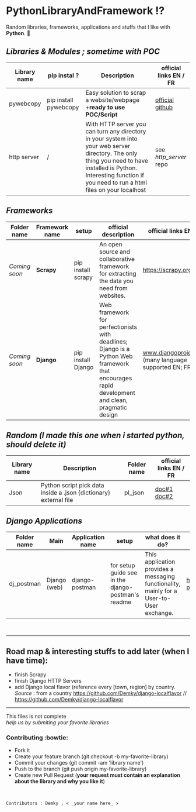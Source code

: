 # PythonLibraryAndFramework :interrobang:
Random libraries, frameworks, applications and stuffs that I like with **Python**. :sparkling_heart:

*Libraries & Modules ; _sometime with POC_*
--

Library name | pip instal ? | Description | official links EN / FR 
--------- | --------- | --------- | --------- 
pywebcopy  | pip install pywebcopy | Easy solution to scrap a website/webpage +**ready to use POC/Script** | [official github](https://github.com/rajatomar788/pywebcopy)
http server | / | With HTTP server you can turn any directory in your system into your web server directory. The only thing you need to have installed is Python. Interesting function if you need to run a html files on your localhost | see *http_server* repo

*Frameworks*
--

Folder name | Framework name | setup | official description | official links EN / FR 
--------- | --------- | --------- | ---------| ---------
_Coming soon_ | **Scrapy** | pip install scrapy | An open source and collaborative framework for extracting the data you need from websites. | https://scrapy.org/ (EN)
_Coming soon_ | **Django**  | pip install Django |  Web framework for perfectionists with deadlines; Django is a Python Web framework that encourages rapid development and clean, pragmatic design | www.djangoproject.com (many language supported EN; FR...)

*Random* _(I made this one when i started python, should delete it)_
--

Library name | Description | Folder name | official links EN / FR 
--------- | --------- | --------- | ---------
Json | Python script pick data inside a .json {dictionary} external file | pl_json |[doc#1](https://docs.python.org/3/library/json.html) <br/>  [doc#2](https://docs.python.org/fr/dev/library/json.html)


*Django Applications*
--

Folder name | Main | Application name | setup | what does it do? | official links EN / FR 
--------- | --------- | --------- | --------- | ---------| ---------
dj_postman | Django (web) | django-postman | for setup guide see in the django-postman's readme |This application provides a messaging functionality, mainly for a User-to-User exchange. |  https://bitbucket.org/psam/django-postman/


<br/> 

--------------
Road map & interesting stuffs to add later (when I have time):
---------------
* finish Scrapy
* finish Django HTTP Servers
* add Django local flavor (reference every [town, region] by country.
_Source_ : from a country https://github.com/Demky/django-localflavor // https://github.com/Demky/django-localflavor


--------------


This files is not complete <br/> 
_help us by submiting your favorite libraries_

### Contributing :bowtie:
* Fork it
* Create your feature branch (git checkout -b my-favorite-library)
* Commit your changes (git commit -am 'library name')
* Push to the branch (git push origin my-favorite-library)
* Create new Pull Request (**your request must contain an explanation about the library and why you like it**)

<br/>

    Contributors : Demky ; < _your name here_ >
